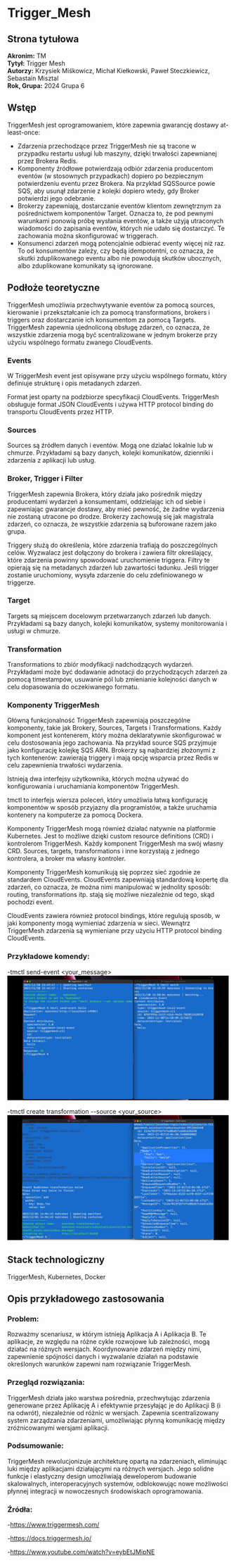 # Trigger_Mesh

## Strona tytułowa

**Akronim:** TM  
**Tytył:** Trigger Mesh  
**Autorzy:** Krzysiek Miśkowicz, Michał Kiełkowski, Paweł Steczkiewicz, Sebastain Misztal  
**Rok, Grupa:** 2024 Grupa 6

## Wstęp

TriggerMesh jest oprogramowaniem, które zapewnia gwarancję dostawy at-least-once:

- Zdarzenia przechodzące przez TriggerMesh nie są tracone w przypadku restartu usługi lub maszyny, dzięki trwałości zapewnianej przez Brokera Redis.
- Komponenty źródłowe potwierdzają odbiór zdarzenia producentom eventów (w stosownych przypadkach) dopiero po bezpiecznym potwierdzeniu eventu przez Brokera. Na przykład SQSSource powie SQS, aby usunął zdarzenie z kolejki dopiero wtedy, gdy Broker potwierdzi jego odebranie.
- Brokerzy zapewniają, dostarczanie eventów klientom zewnętrznym za pośrednictwem komponentów Target. Oznacza to, że pod pewnymi warunkami ponowią próbę wysłania eventów, a także użyją utraconych wiadomości do zapisania eventów, których nie udało się dostarczyć. Te zachowania można skonfigurować w triggerach.
- Konsumenci zdarzeń mogą potencjalnie odbierać eventy więcej niż raz. To od konsumentów zależy, czy będą idempotentni, co oznacza, że skutki zduplikowanego eventu albo nie powodują skutków ubocznych, albo zduplikowane komunikaty są ignorowane.

## Podłoże teoretyczne

TriggerMesh umożliwia przechwytywanie eventów za pomocą sources, kierowanie i przekształcanie ich za pomocą transformations, brokers i triggers oraz dostarczanie ich konsumentom za pomocą Targets. TriggerMesh zapewnia ujednoliconą obsługę zdarzeń, co oznacza, że wszystkie zdarzenia mogą być scentralizowane w jednym brokerze przy użyciu wspólnego formatu zwanego CloudEvents.

### Events

W TriggerMesh event jest opisywane przy użyciu wspólnego formatu, który definiuje strukturę i opis metadanych zdarzeń.

Format jest oparty na podzbiorze specyfikacji CloudEvents. TriggerMesh obsługuje format JSON CloudEvents i używa HTTP protocol binding do transportu CloudEvents przez HTTP.

### Sources

Sources są źródłem danych i eventów. Mogą one działać lokalnie lub w chmurze. Przykładami są bazy danych, kolejki komunikatów, dzienniki i zdarzenia z aplikacji lub usług.

### Broker, Trigger i Filter

TriggerMesh zapewnia Brokera, który działa jako pośrednik między producentami wydarzeń a konsumentami, oddzielając ich od siebie i zapewniając gwarancje dostawy, aby mieć pewność, że żadne wydarzenia nie zostaną utracone po drodze. Brokerzy zachowują się jak magistrala zdarzeń, co oznacza, że wszystkie zdarzenia są buforowane razem jako grupa.

Triggery służą do określenia, które zdarzenia trafiają do poszczególnych celów. Wyzwalacz jest dołączony do brokera i zawiera filtr określający, które zdarzenia powinny spowodować uruchomienie triggera. Filtry te opierają się na metadanych zdarzeń lub zawartości ładunku. Jeśli trigger zostanie uruchomiony, wysyła zdarzenie do celu zdefiniowanego w triggerze.

### Target

Targets są miejscem docelowym przetwarzanych zdarzeń lub danych. Przykładami są bazy danych, kolejki komunikatów, systemy monitorowania i usługi w chmurze.

### Transformation

Transformations to zbiór modyfikacji nadchodzących wydarzeń. Przykładami może być dodawanie adnotacji do przychodzących zdarzeń za pomocą timestampów, usuwanie pól lub zmienianie kolejności danych w celu dopasowania do oczekiwanego formatu.

### Komponenty TriggerMesh

Główną funkcjonalność TriggerMesh zapewniają poszczególne komponenty, takie jak Brokery, Sources, Targets i Transformations. Każdy komponent jest kontenerem, który można deklaratywnie skonfigurować w celu dostosowania jego zachowania. Na przykład source SQS przyjmuje jako konfigurację kolejkę SQS ARN. Brokerzy są najbardziej złożonymi z tych kontenerów: zawierają triggery i mają opcję wsparcia przez Redis w celu zapewnienia trwałości wydarzenia.

Istnieją dwa interfejsy użytkownika, których można używać do konfigurowania i uruchamiania komponentów TriggerMesh.

tmctl to interfejs wiersza poleceń, który umożliwia łatwą konfigurację komponentów w sposób przyjazny dla programistów, a także uruchamia kontenery na komputerze za pomocą Dockera.

Komponenty TriggerMesh mogą również działać natywnie na platformie Kubernetes. Jest to możliwe dzięki custom resource definitions (CRD) i kontrolerom TriggerMesh. Każdy komponent TriggerMesh ma swój własny CRD. Sources, targets, transformations i inne korzystają z jednego kontrolera, a broker ma własny kontroler.

Komponenty TriggerMesh komunikują się poprzez sieć zgodnie ze standardem CloudEvents. CloudEvents zapewniają standardową kopertę dla zdarzeń, co oznacza, że można nimi manipulować w jednolity sposób: routing, transformations itp. stają się możliwe niezależnie od tego, skąd pochodzi event.

CloudEvents zawiera również protocol bindings, które regulują sposób, w jaki komponenty mogą wymieniać zdarzenia w sieci. Wewnątrz TriggerMesh zdarzenia są wymieniane przy użyciu HTTP protocol binding CloudEvents.


### Przykładowe komendy:

-tmctl send-event <your_message>
  <img src="https://github.com/mkiel01/Trigger_Mesh/blob/main/img/send_event.png" alt="website"/>
  
-tmctl create transformation --source <your_source>
  <img src="https://github.com/mkiel01/Trigger_Mesh/blob/main/img/create_transformation.png" alt="website"/>


## Stack technologiczny

TriggerMesh, Kubernetes, Docker

## Opis przykładowego zastosowania

### Problem:

Rozważmy scenariusz, w którym istnieją Aplikacja A i Aplikacja B. Te aplikacje, ze względu na różne cykle rozwojowe lub zależności, mogą działać na różnych wersjach. Koordynowanie zdarzeń między nimi, zapewnienie spójności danych i wyzwalanie działań na podstawie określonych warunków zapewni nam rozwiązanie TriggerMesh.

### Przegląd rozwiązania:

TriggerMesh działa jako warstwa pośrednia, przechwytując zdarzenia generowane przez Aplikację A i efektywnie przesyłając je do Aplikacji B (i na odwrót), niezależnie od różnic w wersjach. Zapewnia scentralizowany system zarządzania zdarzeniami, umożliwiając płynną komunikację między zróżnicowanymi wersjami aplikacji.

### Podsumowanie:

TriggerMesh rewolucjonizuje architekturę opartą na zdarzeniach, eliminując luki między aplikacjami działającymi na różnych wersjach. Jego solidne funkcje i elastyczny design umożliwiają deweloperom budowanie skalowalnych, interoperacyjnych systemów, odblokowując nowe możliwości płynnej integracji w nowoczesnych środowiskach oprogramowania.

### Źródła:

-https://www.triggermesh.com/

-https://docs.triggermesh.io/

-https://www.youtube.com/watch?v=eybEtJMipNE